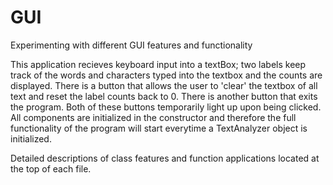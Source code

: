 # GUI
Experimenting with different GUI features and functionality

This application recieves keyboard input into a textBox; two labels keep track of the words and characters typed into the textbox and the counts are displayed. There is a button that allows the user to 'clear' the textbox of all text and reset the label counts back to 0. There is another button that exits the program. Both of these buttons temporarily light up upon being clicked. All components are initialized in the constructor and therefore the full functionality of the program will start everytime a TextAnalyzer object is initialized. 

Detailed descriptions of class features and function applications located at the top of each file.
